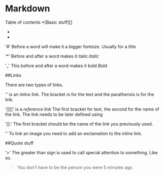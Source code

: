 # Markdown
Table of contents
*[Basic stuff][]

*

*

'#' Before a word will make it a bigger fontsize. Usually for a title

'*' Before and after a word makes it italic.*Italic*

'_' This before and after a word makes it bold _Bold_

##Links

There are two types of links.

'[]()' is an *inline link*. The bracket is for the text and the parathensis is for the link.

'[][]' is a *reference link* The first bracket for text, the second for the name of the link. The link needs to be later defined using

'[]:' The first bracket should be the name of the link you previously used. 

'![]()' To link an image you need to add an exclamation to the inline link.

##Quote stuff

'>' The greater than sign is used to call special attention to something. Like so.

> You don't have to be the person you were 5 minutes ago.
